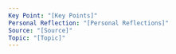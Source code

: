 ```yaml
---
Key Point: "[Key Points]"
Personal Reflection: "[Personal Reflections]"
Source: "[Source]"
Topic: "[Topic]"
---
```


